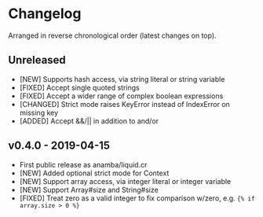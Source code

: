 # Changelog

Arranged in reverse chronological order (latest changes on top).

## Unreleased

* [NEW] Supports hash access, via string literal or string variable
* [FIXED] Accept single quoted strings
* [FIXED] Accept a wider range of complex boolean expressions
* [CHANGED] Strict mode raises KeyError instead of IndexError on missing key
* [ADDED] Accept &&/|| in addition to and/or

## v0.4.0 - 2019-04-15

* First public release as anamba/liquid.cr
* [NEW] Added optional strict mode for Context
* [NEW] Support array access, via integer literal or integer variable
* [NEW] Support Array#size and String#size
* [FIXED] Treat zero as a valid integer to fix comparison w/zero, e.g. `{% if array.size > 0 %}` 
